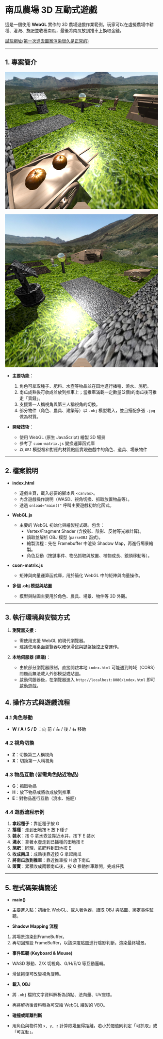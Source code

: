# 南瓜農場 3D 互動式遊戲

這是一個使用 **WebGL** 實作的 3D 農場遊戲作業範例，玩家可以在虛擬農場中耕種、灌溉、施肥並收穫南瓜，最後將南瓜放到推車上換取金錢。

[試玩網址(第一次進去圖案渲染很久是正常的)](https://heyimwei.github.io/3D_Interactive_Game/)

---

## 1. 專案簡介

![alt text](screenshot.png)

![alt text](screenshot2.png)

- **主要功能**：  
  1. 角色可拿取種子、肥料、水壺等物品並在田地進行播種、澆水、施肥。  
  2. 南瓜成熟後可收成並放到推車上；當推車滿載一定數量(2個)的南瓜後可推走「賣錢」。  
  3. 支援第一人稱視角與第三人稱視角的切換。  
  4. 部分物件（角色、農具、建築等）以 `.obj` 模型載入，並且搭配多張 `.jpg` 做為材質。

- **開發技術**：  
  - 使用 WebGL (原生 JavaScript) 繪製 3D 場景  
  - 參考了 `cuon-matrix.js` 變換運算函式庫  
  - 以 `OBJ` 模型檔和對應的材質貼圖實現遊戲中的角色、道具、場景物件

---

## 2. 檔案說明

- **index.html**  
  - 遊戲主頁，載入必要的腳本與 `<canvas>`。  
  - 內含遊戲操作說明（WASD、視角切換、抓取放置物品等）。  
  - 透過 `onload="main()"` 呼叫主要遊戲初始化函式。

- **WebGL.js**  
  - 主要的 WebGL 初始化與繪製程式碼。包含：  
    - Vertex/Fragment Shader (含投影、陰影、反射等光線計算)。  
    - 讀取並解析 OBJ 模型 (`parseOBJ` 函式)。  
    - 繪製流程：先在 Framebuffer 中渲染 Shadow Map，再進行場景繪製。  
    - 角色互動（按鍵事件、物品抓取與放置、植物成長、鏡頭移動等）。

- **cuon-matrix.js**  
  - 矩陣與向量運算函式庫，用於簡化 WebGL 中的矩陣與向量操作。

- **多個 .obj 模型與貼圖**  
  - 模型與貼圖主要用於角色、農具、場景、物件等 3D 外觀。

---

## 3. 執行環境與安裝方式

1. **瀏覽器支援**：  
   - 需使用支援 WebGL 的現代瀏覽器。  
   - 建議使用桌面瀏覽器以確保滑鼠與鍵盤操控正常運作。

2. **本地伺服器 (建議)**：  
   - 由於部分瀏覽器限制，直接開啟本地 `index.html` 可能遇到跨域（CORS）問題而無法載入外部模型或貼圖。  
   - 啟動伺服器後，在瀏覽器進入 `http://localhost:8080/index.html` 即可啟動遊戲。

## 4. 操作方式與遊戲流程

### 4.1 角色移動
- **W / A / S / D** ：向 前 / 左 / 後 / 右 移動  

### 4.2 視角切換
- **Z**：切換第三人稱視角  
- **X**：切換第一人稱視角  

### 4.3 物品互動 (皆需角色貼近物品)  
- **G**：抓取物品 
- **H**：放下物品或將收成放到推車  
- **E**：對物品進行互動（澆水、施肥）  

### 4.4 遊戲流程示例
1. **拿起種子**：靠近種子按 G  
2. **播種**：走到田地按 E 放下種子  
3. **裝水**：按 G 拿水壺並靠近水井，按下 E 裝水  
4. **澆水**：拿著水壺走到已播種的田地按 E  
5. **施肥**：同理，拿肥料到田地按 E  
6. **收成南瓜**：成熟後靠近按 G 拿起南瓜  
7. **將南瓜放到推車**：靠近推車按 H 放下南瓜  
8. **販賣**：累積收成兩顆南瓜後，按 Q 推動推車離開，完成任務

---

## 5. 程式碼架構簡述

- **main()**  
- 主要進入點：初始化 WebGL、載入著色器、讀取 OBJ 與貼圖、綁定事件監聽。  

- **Shadow Mapping 流程**  
1. 將場景渲染到FrameBuffer。  
2. 再切回預設 FrameBuffer，以該深度貼圖進行陰影判斷，渲染最終場景。

- **事件監聽 (Keyboard & Mouse)**  
- WASD 移動、Z/X 切視角、G/H/E/Q 等互動邏輯。  
- 滑鼠拖曳可改變視角旋轉。

- **載入 OBJ**  
- 將 `.obj` 檔的文字資料解析為頂點、法向量、UV座標。  
- 再將解析後資料轉為可交給 WebGL 繪製的 VBO。

- **碰撞或距離判斷**  
- 用角色與物件的 `x, y, z` 計算歐幾里得距離，若小於閾值則判定「可抓取」或「可互動」。